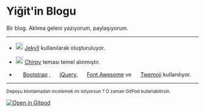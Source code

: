 # Yiğit'in Blogu

Bir blog. Aklıma geleni yazıyorum, paylaşıyorum.

---

 - <img src="https://jekyllrb.com/favicon.ico" width="20" height="20"> [Jekyll](https://jekyllrb.com) kullanılarak oluşturuluyor.

 - <img src="https://chirpy.cotes.page/assets/img/favicons/favicon.ico" width="20" height="20"> [Chirpy](https://github.com/cotes2020/jekyll-theme-chirpy) teması temel alınmıştır.

 - <img src="https://getbootstrap.com/docs/5.1/assets/img/favicons/favicon.ico" width="16" height="16"> [Bootstrap](https://getbootstrap.com/) , <img src="https://jquery.com/jquery-wp-content/themes/jquery.com/i/favicon.ico" width="16" height="16"> [jQuery](https://jquery.com/), <img src="https://fontawesome.com/favicon.ico" width="16" height="16"> [Font Awesome](https://fontawesome.com/) ve <img src="https://abs.twimg.com/favicons/favicon.ico" width="16" height="16"> [Twemoji](https://twemoji.twitter.com/) kullanılıyor.

 ---
 
<sub>Depoyu klonlamadan incelemek mi istiyorsun ? O zaman GitPod kullanabilirsin.</sub>

[![Open in Gitpod](https://gitpod.io/button/open-in-gitpod.svg)](https://gitpod.io/#https://github.com/ygtadk/blogum)